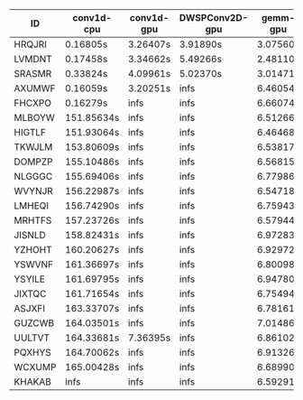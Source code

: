 |ID|conv1d-cpu|conv1d-gpu|DWSPConv2D-gpu|gemm-gpu|avg|
|-|-|-|-|-|-|
|HRQJRI|0.16805s|3.26407s|3.91890s|3.07560s|2.60666s|
|LVMDNT|0.17458s|3.34662s|5.49266s|2.48110s|2.87374s|
|SRASMR|0.33824s|4.09961s|5.02370s|3.01471s|3.11906s|
|AXUMWF|0.16059s|3.20251s|infs|6.46054s|infs|
|FHCXPO|0.16279s|infs|infs|6.66074s|infs|
|MLBOYW|151.85634s|infs|infs|6.51266s|infs|
|HIGTLF|151.93064s|infs|infs|6.46468s|infs|
|TKWJLM|153.80609s|infs|infs|6.53817s|infs|
|DOMPZP|155.10486s|infs|infs|6.56815s|infs|
|NLGGGC|155.69406s|infs|infs|6.77986s|infs|
|WVYNJR|156.22987s|infs|infs|6.54718s|infs|
|LMHEQI|156.74290s|infs|infs|6.75943s|infs|
|MRHTFS|157.23726s|infs|infs|6.57944s|infs|
|JISNLD|158.82431s|infs|infs|6.97283s|infs|
|YZHOHT|160.20627s|infs|infs|6.92972s|infs|
|YSWVNF|161.36697s|infs|infs|6.80098s|infs|
|YSYILE|161.69795s|infs|infs|6.94780s|infs|
|JIXTQC|161.71654s|infs|infs|6.75494s|infs|
|ASJXFI|163.33707s|infs|infs|6.78161s|infs|
|GUZCWB|164.03501s|infs|infs|7.01486s|infs|
|UULTVT|164.33681s|7.36395s|infs|6.86102s|infs|
|PQXHYS|164.70062s|infs|infs|6.91326s|infs|
|WCXUMP|165.00428s|infs|infs|6.68990s|infs|
|KHAKAB|infs|infs|infs|6.59291s|infs|

